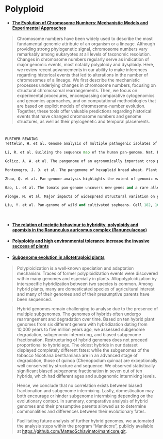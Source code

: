 # Polyploid



- #### [The Evolution of Chromosome Numbers: Mechanistic Models and Experimental Approaches](https://academic.oup.com/gbe/article/13/2/evaa220/5923296)



> Chromosome numbers have been widely used to describe the most fundamental genomic attribute of an organism or a lineage. Although providing strong phylogenetic signal, chromosome numbers vary remarkably among eukaryotes at all levels of taxonomic resolution. Changes in chromosome numbers regularly serve as indication of major genomic events, most notably polyploidy and dysploidy. Here, we review recent advancements in our ability to make inferences regarding historical events that led to alterations in the number of chromosomes of a lineage. We first describe the mechanistic processes underlying changes in chromosome numbers, focusing on structural chromosomal rearrangements. Then, we focus on experimental procedures, encompassing comparative cytogenomics and genomics approaches, and on computational methodologies that are based on explicit models of chromosome-number evolution. Together, these tools offer valuable predictions regarding historical events that have changed chromosome numbers and genome structures, as well as their phylogenetic and temporal placements.



```python


FURTHER READING
Tettelin, H. et al. Genome analysis of multiple pathogenic isolates of Streptococcus agalactiae: implications for the microbial “pan-genome”. Proc. Natl Acad. Sci. USA 102, 13950–13955 (2005).

Li, R. et al. Building the sequence map of the human pan-genome. Nat. Biotechnol. 28, 57–63 (2010).

Golicz, A. A. et al. The pangenome of an agronomically important crop plant Brassica oleracea. Nat. Commun. 7, 13390 (2016).

Montenegro, J. D. et al. The pangenome of hexaploid bread wheat. Plant J. 90, 1007–1013 (2017).

Zhao, Q. et al. Pan-genome analysis highlights the extent of genomic variation in cultivated and wild rice. Nat. Genet. 50, 278–284 (2018).

Gao, L. et al. The tomato pan-genome uncovers new genes and a rare allele regulating fruit flavor. Nat. Genet. 51, 1044–1051 (2019).

Alonge, M. et al. Major impacts of widespread structural variation on gene expression and crop improvement in tomato. Cell. 182, 145–161 (2020).

Liu, Y. et al. Pan-genome of wild and cultivated soybeans. Cell 182, 162–176 (2020).




```


- #### [The relation of meiotic behaviour to hybridity, polyploidy and apomixis in the Ranunculus auricomus complex (Ranunculaceae)](https://bmcplantbiol.biomedcentral.com/articles/10.1186/s12870-020-02654-3)

- #### [Polyploidy and high environmental tolerance increase the invasive success of plants](https://link.springer.com/article/10.1007/s10265-020-01236-6)


- #### [Subgenome evolution in allotetraploid plants](https://onlinelibrary.wiley.com/doi/pdf/10.1111/tpj.15190)


> Polyploidization is a well‐known speciation and adaptation mechanism. Traces of former polyploidization events were discovered within many genomes and especially in plants. Allopolyploidization by interspecific hybridization between two species is common. Among hybrid plants, many are domesticated species of agricultural interest and many of their genomes and of their presumptive parents have been sequenced. 


> Hybrid genomes remain challenging to analyse due to the presence of multiple subgenomes. The genomes of hybrids often undergo rearrangement and degradation over time. Based on ten hybrid plant genomes from six different genera with hybridization dating from 10,000 years to five million years ago, we assessed subgenome degradation, subgenomic intermixing, and biased subgenome fractionation. Restructuring of hybrid genomes does not proceed proportional to hybrid age. The oldest hybrids in our dataset displayed completely different fates: while the subgenomes of the tobacco Nicotiana benthamiana are in an advanced stage of degradation, those of quinoa (Chenopodium quinoa) are exceptionally well conserved by structure and sequence. We observed statistically significant biased subgenome fractionation in seven out of ten hybrids, which had different ages and subgenomic intermixing levels. 


> Hence, we conclude that no correlation exists between biased fractionation and subgenome intermixing. Lastly, domestication may both encourage or hinder subgenome intermixing depending on the evolutionary context. In summary, comparative analysis of hybrid genomes and their presumptive parents allowed us to determine commonalities and differences between their evolutionary fates. 


> Facilitating future analysis of further hybrid genomes, we automated the analysis steps within the program “Manticore”, publicly available at https://github.com/MatteoSchiavinato/manticore.git.
